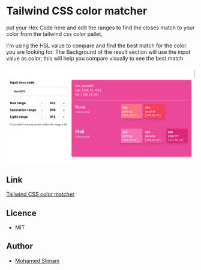 # Tailwind CSS color matcher


put your Hex Code here and edit the ranges to find the closes match to your color from the tailwind css color pallet,



I'm using the HSL value to compare and find the best match for the color you are looking for. 
The Background of the result section will use the input value as color, this will help you compare visually to see the best match

![](./public/screen-shot.png)

## Link

[Tailwind CSS color matcher](https://moh-slimani.github.io/tailwind-css-color-matcher)

## Licence

- MIT

## Author

- [Mohamed Slimani](https://slimani.dev)